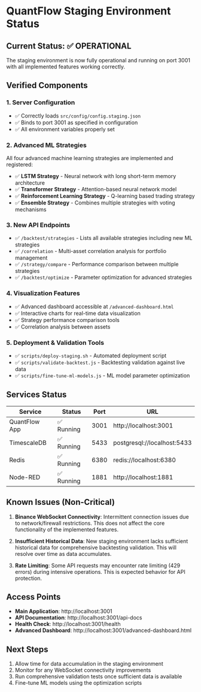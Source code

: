 # QuantFlow Staging Environment Status

## Current Status: ✅ OPERATIONAL

The staging environment is now fully operational and running on port 3001 with all implemented features working correctly.

## Verified Components

### 1. Server Configuration
- ✅ Correctly loads `src/config/config.staging.json`
- ✅ Binds to port 3001 as specified in configuration
- ✅ All environment variables properly set

### 2. Advanced ML Strategies
All four advanced machine learning strategies are implemented and registered:
- ✅ **LSTM Strategy** - Neural network with long short-term memory architecture
- ✅ **Transformer Strategy** - Attention-based neural network model
- ✅ **Reinforcement Learning Strategy** - Q-learning based trading strategy
- ✅ **Ensemble Strategy** - Combines multiple strategies with voting mechanisms

### 3. New API Endpoints
- ✅ `/backtest/strategies` - Lists all available strategies including new ML strategies
- ✅ `/correlation` - Multi-asset correlation analysis for portfolio management
- ✅ `/strategy/compare` - Performance comparison between multiple strategies
- ✅ `/backtest/optimize` - Parameter optimization for advanced strategies

### 4. Visualization Features
- ✅ Advanced dashboard accessible at `/advanced-dashboard.html`
- ✅ Interactive charts for real-time data visualization
- ✅ Strategy performance comparison tools
- ✅ Correlation analysis between assets

### 5. Deployment & Validation Tools
- ✅ `scripts/deploy-staging.sh` - Automated deployment script
- ✅ `scripts/validate-backtest.js` - Backtesting validation against live data
- ✅ `scripts/fine-tune-ml-models.js` - ML model parameter optimization

## Services Status

| Service | Status | Port | URL |
|---------|--------|------|-----|
| QuantFlow App | ✅ Running | 3001 | http://localhost:3001 |
| TimescaleDB | ✅ Running | 5433 | postgresql://localhost:5433 |
| Redis | ✅ Running | 6380 | redis://localhost:6380 |
| Node-RED | ✅ Running | 1881 | http://localhost:1881 |

## Known Issues (Non-Critical)

1. **Binance WebSocket Connectivity**: Intermittent connection issues due to network/firewall restrictions. This does not affect the core functionality of the implemented features.

2. **Insufficient Historical Data**: New staging environment lacks sufficient historical data for comprehensive backtesting validation. This will resolve over time as data accumulates.

3. **Rate Limiting**: Some API requests may encounter rate limiting (429 errors) during intensive operations. This is expected behavior for API protection.

## Access Points

- **Main Application**: http://localhost:3001
- **API Documentation**: http://localhost:3001/api-docs
- **Health Check**: http://localhost:3001/health
- **Advanced Dashboard**: http://localhost:3001/advanced-dashboard.html

## Next Steps

1. Allow time for data accumulation in the staging environment
2. Monitor for any WebSocket connectivity improvements
3. Run comprehensive validation tests once sufficient data is available
4. Fine-tune ML models using the optimization scripts